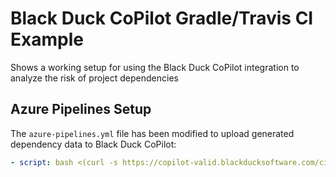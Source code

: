 # Black Duck CoPilot Gradle/Travis CI Example



Shows a working setup for using the Black Duck CoPilot integration to analyze the risk of project dependencies

## Azure Pipelines Setup

The `azure-pipelines.yml` file has been modified to upload generated dependency data to Black Duck CoPilot:

```yaml
- script: bash <(curl -s https://copilot-valid.blackducksoftware.com/ci/azure/scripts/upload)
```

